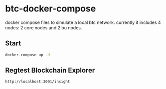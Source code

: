 # btc-docker-compose
docker compose files to simulate a local btc network. currently it includes 4 nodes: 2 core nodes and 2 bu nodes.

## Start

```bash
docker-compose up -d
```

## Regtest Blockchain Explorer

`http://localhost:3001/insight`

